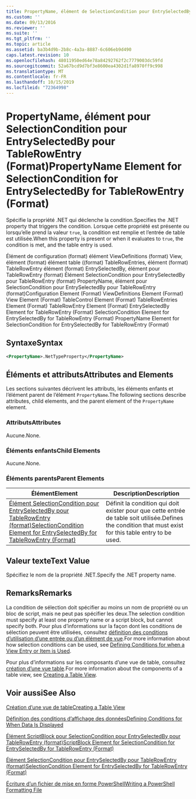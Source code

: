 ```yaml
---
title: PropertyName, élément de SelectionCondition pour EntrySelectedBy pour TableRowEntry (format) | Microsoft Docs
ms.custom: ''
ms.date: 09/13/2016
ms.reviewer: ''
ms.suite: ''
ms.tgt_pltfrm: ''
ms.topic: article
ms.assetid: ba3b4d9b-2b8c-4a3a-8887-6c606eb9d490
caps.latest.revision: 10
ms.openlocfilehash: 48011950ed64e78a84292762f2c7779003dc59fd
ms.sourcegitcommit: 52a67bcd9d7bf3e8600ea4302d1fa8970ff9c998
ms.translationtype: MT
ms.contentlocale: fr-FR
ms.lasthandoff: 10/15/2019
ms.locfileid: "72364998"
---
```

# <a name="propertyname-element-for-selectioncondition-for-entryselectedby-for-tablerowentry-format"></a><span data-ttu-id="c3acd-102">PropertyName, élément pour SelectionCondition pour EntrySelectedBy pour TableRowEntry (Format)</span><span class="sxs-lookup"><span data-stu-id="c3acd-102">PropertyName Element for SelectionCondition for EntrySelectedBy for TableRowEntry (Format)</span></span>

<span data-ttu-id="c3acd-103">Spécifie la propriété .NET qui déclenche la condition.</span><span class="sxs-lookup"><span data-stu-id="c3acd-103">Specifies the .NET property that triggers the condition.</span></span> <span data-ttu-id="c3acd-104">Lorsque cette propriété est présente ou lorsqu’elle prend la valeur `true`, la condition est remplie et l’entrée de table est utilisée.</span><span class="sxs-lookup"><span data-stu-id="c3acd-104">When this property is present or when it evaluates to `true`, the condition is met, and the table entry is used.</span></span>

<span data-ttu-id="c3acd-105">Élément de configuration (format) élément ViewDefinitions (format) View, élément (format) élément table ((format) TableRowEntries, élément (format) TableRowEntry élément (format) EntrySelectedBy, élément pour TableRowEntry (format) Élément SelectionCondition pour EntrySelectedBy pour TableRowEntry (format) PropertyName, élément pour SelectionCondition pour EntrySelectedBy pour TableRowEntry (format)</span><span class="sxs-lookup"><span data-stu-id="c3acd-105">Configuration Element (Format) ViewDefinitions Element (Format) View Element (Format) TableControl Element (Format) TableRowEntries Element (Format) TableRowEntry Element (Format) EntrySelectedBy Element for TableRowEntry (Format) SelectionCondition Element for EntrySelectedBy for TableRowEntry (Format) PropertyName Element for SelectionCondition for EntrySelectedBy for TableRowEntry (Format)</span></span>

## <a name="syntax"></a><span data-ttu-id="c3acd-106">Syntaxe</span><span class="sxs-lookup"><span data-stu-id="c3acd-106">Syntax</span></span>

```xml
<PropertyName>.NetTypeProperty</PropertyName>
```

## <a name="attributes-and-elements"></a><span data-ttu-id="c3acd-107">Éléments et attributs</span><span class="sxs-lookup"><span data-stu-id="c3acd-107">Attributes and Elements</span></span>

<span data-ttu-id="c3acd-108">Les sections suivantes décrivent les attributs, les éléments enfants et l’élément parent de l’élément `PropertyName`.</span><span class="sxs-lookup"><span data-stu-id="c3acd-108">The following sections describe attributes, child elements, and the parent element of the `PropertyName` element.</span></span>

### <a name="attributes"></a><span data-ttu-id="c3acd-109">Attributs</span><span class="sxs-lookup"><span data-stu-id="c3acd-109">Attributes</span></span>

<span data-ttu-id="c3acd-110">Aucune.</span><span class="sxs-lookup"><span data-stu-id="c3acd-110">None.</span></span>

### <a name="child-elements"></a><span data-ttu-id="c3acd-111">Éléments enfants</span><span class="sxs-lookup"><span data-stu-id="c3acd-111">Child Elements</span></span>

<span data-ttu-id="c3acd-112">Aucune.</span><span class="sxs-lookup"><span data-stu-id="c3acd-112">None.</span></span>

### <a name="parent-elements"></a><span data-ttu-id="c3acd-113">Éléments parents</span><span class="sxs-lookup"><span data-stu-id="c3acd-113">Parent Elements</span></span>

|<span data-ttu-id="c3acd-114">Élément</span><span class="sxs-lookup"><span data-stu-id="c3acd-114">Element</span></span>|<span data-ttu-id="c3acd-115">Description</span><span class="sxs-lookup"><span data-stu-id="c3acd-115">Description</span></span>|
|-------------|-----------------|
|[<span data-ttu-id="c3acd-116">Élément SelectionCondition pour EntrySelectedBy pour TableRowEntry (format)</span><span class="sxs-lookup"><span data-stu-id="c3acd-116">SelectionCondition Element for EntrySelectedBy for TableRowEntry (Format)</span></span>](./selectioncondition-element-for-entryselectedby-for-tablecontrol-format.md)|<span data-ttu-id="c3acd-117">Définit la condition qui doit exister pour que cette entrée de table soit utilisée.</span><span class="sxs-lookup"><span data-stu-id="c3acd-117">Defines the condition that must exist for this table entry to be used.</span></span>|

## <a name="text-value"></a><span data-ttu-id="c3acd-118">Valeur texte</span><span class="sxs-lookup"><span data-stu-id="c3acd-118">Text Value</span></span>

<span data-ttu-id="c3acd-119">Spécifiez le nom de la propriété .NET.</span><span class="sxs-lookup"><span data-stu-id="c3acd-119">Specify the .NET property name.</span></span>

## <a name="remarks"></a><span data-ttu-id="c3acd-120">Remarks</span><span class="sxs-lookup"><span data-stu-id="c3acd-120">Remarks</span></span>

<span data-ttu-id="c3acd-121">La condition de sélection doit spécifier au moins un nom de propriété ou un bloc de script, mais ne peut pas spécifier les deux.</span><span class="sxs-lookup"><span data-stu-id="c3acd-121">The selection condition must specify at least one property name or a script block, but cannot specify both.</span></span> <span data-ttu-id="c3acd-122">Pour plus d’informations sur la façon dont les conditions de sélection peuvent être utilisées, consultez [définition des conditions d’utilisation d’une entrée ou d’un élément de vue](./defining-conditions-for-displaying-data.md).</span><span class="sxs-lookup"><span data-stu-id="c3acd-122">For more information about how selection conditions can be used, see [Defining Conditions for when a View Entry or Item is Used](./defining-conditions-for-displaying-data.md).</span></span>

<span data-ttu-id="c3acd-123">Pour plus d’informations sur les composants d’une vue de table, consultez [création d’une vue table](./creating-a-table-view.md).</span><span class="sxs-lookup"><span data-stu-id="c3acd-123">For more information about the components of a table view, see [Creating a Table View](./creating-a-table-view.md).</span></span>

## <a name="see-also"></a><span data-ttu-id="c3acd-124">Voir aussi</span><span class="sxs-lookup"><span data-stu-id="c3acd-124">See Also</span></span>

[<span data-ttu-id="c3acd-125">Création d’une vue de table</span><span class="sxs-lookup"><span data-stu-id="c3acd-125">Creating a Table View</span></span>](./creating-a-table-view.md)

[<span data-ttu-id="c3acd-126">Définition des conditions d’affichage des données</span><span class="sxs-lookup"><span data-stu-id="c3acd-126">Defining Conditions for When Data Is Displayed</span></span>](./defining-conditions-for-displaying-data.md)

[<span data-ttu-id="c3acd-127">Élément ScriptBlock pour SelectionCondition pour EntrySelectedBy pour TableRowEntry (format)</span><span class="sxs-lookup"><span data-stu-id="c3acd-127">ScriptBlock Element for SelectionCondition for EntrySelectedBy for TableRowEntry (Format)</span></span>](./scriptblock-element-for-selectioncondition-for-entryselectedby-for-tablecontrol-format.md)

[<span data-ttu-id="c3acd-128">Élément SelectionCondition pour EntrySelectedBy pour TableRowEntry (format)</span><span class="sxs-lookup"><span data-stu-id="c3acd-128">SelectionCondition Element for EntrySelectedBy for TableRowEntry (Format)</span></span>](./selectioncondition-element-for-entryselectedby-for-tablecontrol-format.md)

[<span data-ttu-id="c3acd-129">Écriture d’un fichier de mise en forme PowerShell</span><span class="sxs-lookup"><span data-stu-id="c3acd-129">Writing a PowerShell Formatting File</span></span>](./writing-a-powershell-formatting-file.md)
